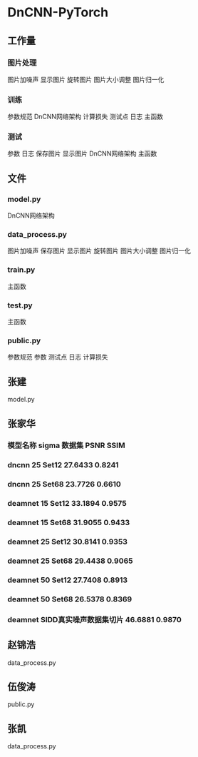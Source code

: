 # DnCNN-PyTorch
## 工作量
### 图片处理
图片加噪声
显示图片
旋转图片
图片大小调整
图片归一化
### 训练
参数规范
DnCNN网络架构
计算损失
测试点
日志
主函数
### 测试
参数
日志
保存图片
显示图片
DnCNN网络架构
主函数

## 文件
### model.py
DnCNN网络架构
### data_process.py
图片加噪声
保存图片
显示图片
旋转图片
图片大小调整
图片归一化
### train.py
主函数
### test.py
主函数
### public.py
参数规范
参数
测试点
日志
计算损失

## 张建
model.py

## 张家华
### 模型名称    sigma    数据集     PSNR         SSIM
### dncnn     25     Set12   27.6433     0.8241
### dncnn     25     Set68   23.7726     0.6610
### deamnet   15     Set12   33.1894     0.9575
### deamnet   15     Set68   31.9055     0.9433
### deamnet   25     Set12   30.8141     0.9353
### deamnet   25     Set68   29.4438     0.9065
### deamnet   50     Set12   27.7408     0.8913
### deamnet   50     Set68   26.5378     0.8369
### deamnet  SIDD真实噪声数据集切片  46.6881  0.9870
## 赵锦浩
data_process.py

## 伍俊涛
public.py

## 张凯
data_process.py
